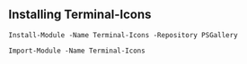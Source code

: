 ## Installing Terminal-Icons

```Install-Module -Name Terminal-Icons -Repository PSGallery```

```Import-Module -Name Terminal-Icons```
